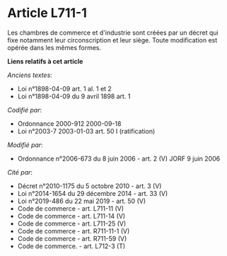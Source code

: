 # Article L711-1

Les chambres de commerce et d'industrie sont créées par un décret qui fixe notamment leur circonscription et leur siège.
Toute modification est opérée dans les mêmes formes.

**Liens relatifs à cet article**

_Anciens textes_:

  - Loi n°1898-04-09 art. 1 al. 1 et 2
  - Loi n°1898-04-09 du 9 avril 1898 art. 1

_Codifié par_:

  - Ordonnance 2000-912 2000-09-18
  - Loi n°2003-7 2003-01-03 art. 50 I (ratification)

_Modifié par_:

  - Ordonnance n°2006-673 du 8 juin 2006 - art. 2 (V) JORF 9 juin 2006

_Cité par_:

  - Décret n°2010-1175 du 5 octobre 2010 - art. 3 (V)
  - Loi n°2014-1654 du 29 décembre 2014 - art. 33 (V)
  - Loi n°2019-486 du 22 mai 2019 - art. 50 (V)
  - Code de commerce - art. L711-11 (V)
  - Code de commerce - art. L711-14 (V)
  - Code de commerce - art. L711-25 (V)
  - Code de commerce - art. R711-11-1 (V)
  - Code de commerce - art. R711-59 (V)
  - Code de commerce. - art. L712-3 (T)
